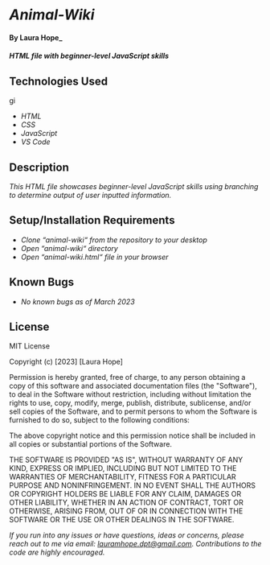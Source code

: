 # _Animal-Wiki_

#### By **Laura Hope**_

#### _HTML file with beginner-level JavaScript skills_

## Technologies Used
gi
* _HTML_
* _CSS_
* _JavaScript_
* _VS Code_

## Description

_This HTML file showcases beginner-level JavaScript skills using branching to determine output of user inputted information._

## Setup/Installation Requirements

* _Clone “animal-wiki“ from the repository to your desktop_
* _Open “animal-wiki“ directory_
* _Open “animal-wiki.html“ file in your browser_

## Known Bugs

* _No known bugs as of March 2023_

## License

MIT License

Copyright (c) [2023] [Laura Hope]

Permission is hereby granted, free of charge, to any person obtaining a copy
of this software and associated documentation files (the "Software"), to deal
in the Software without restriction, including without limitation the rights
to use, copy, modify, merge, publish, distribute, sublicense, and/or sell
copies of the Software, and to permit persons to whom the Software is
furnished to do so, subject to the following conditions:

The above copyright notice and this permission notice shall be included in all
copies or substantial portions of the Software.

THE SOFTWARE IS PROVIDED "AS IS", WITHOUT WARRANTY OF ANY KIND, EXPRESS OR
IMPLIED, INCLUDING BUT NOT LIMITED TO THE WARRANTIES OF MERCHANTABILITY,
FITNESS FOR A PARTICULAR PURPOSE AND NONINFRINGEMENT. IN NO EVENT SHALL THE
AUTHORS OR COPYRIGHT HOLDERS BE LIABLE FOR ANY CLAIM, DAMAGES OR OTHER
LIABILITY, WHETHER IN AN ACTION OF CONTRACT, TORT OR OTHERWISE, ARISING FROM,
OUT OF OR IN CONNECTION WITH THE SOFTWARE OR THE USE OR OTHER DEALINGS IN THE
SOFTWARE.

_If you run into any issues or have questions, ideas or concerns, please reach out to me via email: lauramhope.dpt@gmail.com.  Contributions to the code are highly encouraged._
